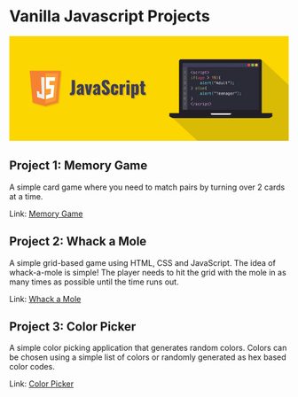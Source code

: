 # Vanilla Javascript Projects

![](https://github.com/AyersAuthentic/vanilla_javascript_projects/blob/main/images/javascript-illustration.png?raw=true)

## Project 1: Memory Game
A simple card game where you need to match pairs by turning over 2 cards at a time. 

Link: [Memory Game](https://ayersauthentic.github.io/Memory_Game/)

## Project 2: Whack a Mole
A simple grid-based game using HTML, CSS and JavaScript. The idea of whack-a-mole is simple! The player needs to hit the grid with the mole in as many times as possible until the time runs out. 

Link: [Whack a Mole](https://ayersauthentic.github.io/whack_a_mole/)

## Project 3: Color Picker
A simple color picking application that generates random colors. Colors can be chosen using a simple list of colors or randomly generated as hex based color codes. 

Link: [Color Picker](https://ayersauthentic.github.io/color_picker/)